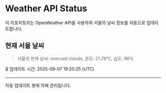 
# Weather API Status

이 리포지토리는 OpenWeather API를 사용하여 서울의 날씨 정보를 자동으로 업데이트합니다.

## 현재 서울 날씨
> 서울의 현재 날씨: overcast clouds, 온도: 21.78°C, 습도: 96%

⏳ 업데이트 시간: 2025-09-07 19:20:25 (UTC)

---
자동 업데이트 봇에 의해 관리됩니다.
